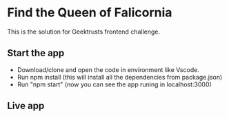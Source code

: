 # Find the Queen of Falicornia

This is the solution for Geektrusts frontend challenge.

## Start the app

- Download/clone and open the code in environment like Vscode.
- Run npm install (this will install all the dependencies from package.json)
- Run "npm start" (now you can see the app runing in localhost:3000)

## Live app
